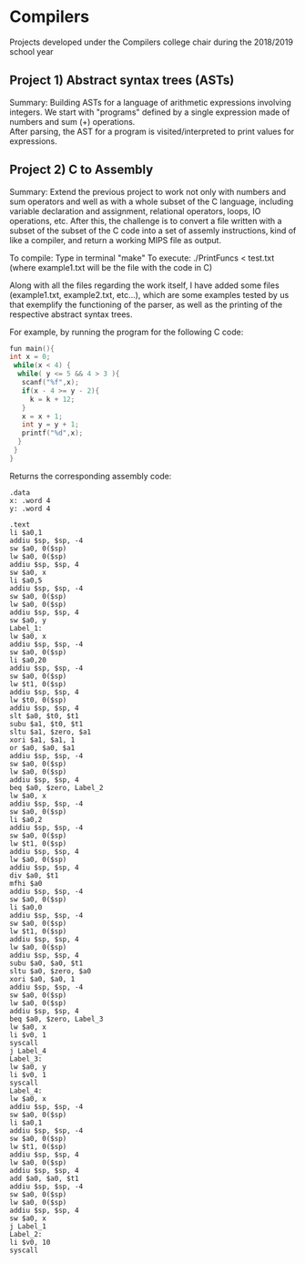 # Compilers
Projects developed under the Compilers college chair during the 2018/2019 school year

## Project 1) Abstract syntax trees (ASTs)

Summary: Building ASTs for a language of arithmetic expressions involving integers. We start with "programs" defined by a single expression made of numbers and sum (+) operations.  
After parsing, the AST for a program is visited/interpreted to print values for expressions.

## Project 2) C to Assembly

Summary: Extend the previous project to work not only with numbers and sum operators and well as with a whole subset of the C language, including variable declaration and assignment, relational operators, loops, IO operations, etc. 
After this, the challenge is to convert a file written with a subset of the subset of the C code into a set of assemly instructions, kind of like a compiler, and return a working MIPS file as output.

To compile:
	Type in terminal "make"
To execute:
	./PrintFuncs < test.txt
	(where example1.txt will be the file with the code in C)

Along with all the files regarding the work itself, I have added some files (example1.txt, example2.txt, etc...), which are some examples tested by us that exemplify the functioning of the parser, as well as the printing of the respective abstract syntax trees.

For example, by running the program for the following C code:

```C
fun main(){
int x = 0;
 while(x < 4) {
  while( y <= 5 && 4 > 3 ){
   scanf("%f",x);
   if(x - 4 >= y - 2){
     k = k + 12;
   }
   x = x + 1;
   int y = y + 1;
   printf("%d",x);
  }
 }
}
```

Returns the corresponding assembly code:
```assembly
.data
x: .word 4
y: .word 4

.text
li $a0,1
addiu $sp, $sp, -4
sw $a0, 0($sp)
lw $a0, 0($sp)
addiu $sp, $sp, 4
sw $a0, x
li $a0,5
addiu $sp, $sp, -4
sw $a0, 0($sp)
lw $a0, 0($sp)
addiu $sp, $sp, 4
sw $a0, y
Label_1:
lw $a0, x
addiu $sp, $sp, -4
sw $a0, 0($sp)
li $a0,20
addiu $sp, $sp, -4
sw $a0, 0($sp)
lw $t1, 0($sp)
addiu $sp, $sp, 4
lw $t0, 0($sp)
addiu $sp, $sp, 4
slt $a0, $t0, $t1
subu $a1, $t0, $t1
sltu $a1, $zero, $a1
xori $a1, $a1, 1
or $a0, $a0, $a1
addiu $sp, $sp, -4
sw $a0, 0($sp)
lw $a0, 0($sp)
addiu $sp, $sp, 4
beq $a0, $zero, Label_2
lw $a0, x
addiu $sp, $sp, -4
sw $a0, 0($sp)
li $a0,2
addiu $sp, $sp, -4
sw $a0, 0($sp)
lw $t1, 0($sp)
addiu $sp, $sp, 4
lw $a0, 0($sp)
addiu $sp, $sp, 4
div $a0, $t1
mfhi $a0
addiu $sp, $sp, -4
sw $a0, 0($sp)
li $a0,0
addiu $sp, $sp, -4
sw $a0, 0($sp)
lw $t1, 0($sp)
addiu $sp, $sp, 4
lw $a0, 0($sp)
addiu $sp, $sp, 4
subu $a0, $a0, $t1
sltu $a0, $zero, $a0
xori $a0, $a0, 1
addiu $sp, $sp, -4
sw $a0, 0($sp)
lw $a0, 0($sp)
addiu $sp, $sp, 4
beq $a0, $zero, Label_3
lw $a0, x
li $v0, 1
syscall
j Label_4
Label_3:
lw $a0, y
li $v0, 1
syscall
Label_4:
lw $a0, x
addiu $sp, $sp, -4
sw $a0, 0($sp)
li $a0,1
addiu $sp, $sp, -4
sw $a0, 0($sp)
lw $t1, 0($sp)
addiu $sp, $sp, 4
lw $a0, 0($sp)
addiu $sp, $sp, 4
add $a0, $a0, $t1
addiu $sp, $sp, -4
sw $a0, 0($sp)
lw $a0, 0($sp)
addiu $sp, $sp, 4
sw $a0, x
j Label_1
Label_2:
li $v0, 10
syscall
```
